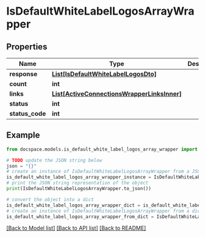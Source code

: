 # IsDefaultWhiteLabelLogosArrayWrapper


## Properties

Name | Type | Description | Notes
------------ | ------------- | ------------- | -------------
**response** | [**List[IsDefaultWhiteLabelLogosDto]**](IsDefaultWhiteLabelLogosDto.md) |  | [optional] 
**count** | **int** |  | [optional] 
**links** | [**List[ActiveConnectionsWrapperLinksInner]**](ActiveConnectionsWrapperLinksInner.md) |  | [optional] 
**status** | **int** |  | [optional] 
**status_code** | **int** |  | [optional] 

## Example

```python
from docspace.models.is_default_white_label_logos_array_wrapper import IsDefaultWhiteLabelLogosArrayWrapper

# TODO update the JSON string below
json = "{}"
# create an instance of IsDefaultWhiteLabelLogosArrayWrapper from a JSON string
is_default_white_label_logos_array_wrapper_instance = IsDefaultWhiteLabelLogosArrayWrapper.from_json(json)
# print the JSON string representation of the object
print(IsDefaultWhiteLabelLogosArrayWrapper.to_json())

# convert the object into a dict
is_default_white_label_logos_array_wrapper_dict = is_default_white_label_logos_array_wrapper_instance.to_dict()
# create an instance of IsDefaultWhiteLabelLogosArrayWrapper from a dict
is_default_white_label_logos_array_wrapper_from_dict = IsDefaultWhiteLabelLogosArrayWrapper.from_dict(is_default_white_label_logos_array_wrapper_dict)
```
[[Back to Model list]](../README.md#documentation-for-models) [[Back to API list]](../README.md#documentation-for-api-endpoints) [[Back to README]](../README.md)



